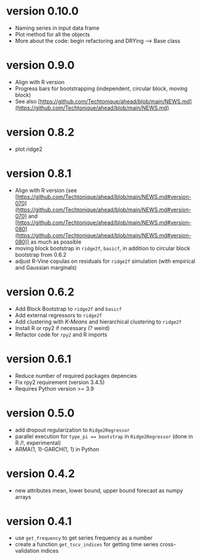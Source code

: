 # version 0.10.0

- Naming series in input data frame
- Plot method for all the objects 
- More about the code: begin refactoring and DRYing --> Base class 

# version 0.9.0

- Align with R version
- Progress bars for bootstrapping (independent, circular block, moving block)
- See also [https://github.com/Techtonique/ahead/blob/main/NEWS.md](https://github.com/Techtonique/ahead/blob/main/NEWS.md) 

# version 0.8.2

- plot ridge2

# version 0.8.1

- Align with R version (see [https://github.com/Techtonique/ahead/blob/main/NEWS.md#version-070](https://github.com/Techtonique/ahead/blob/main/NEWS.md#version-070) and [https://github.com/Techtonique/ahead/blob/main/NEWS.md#version-080](https://github.com/Techtonique/ahead/blob/main/NEWS.md#version-080)) as much as possible
- moving block bootstrap in `ridge2f`, `basicf`, in addition to circular block bootstrap from 0.6.2
- adjust R-Vine copulas on residuals for `ridge2f` simulation (with empirical and Gaussian marginals)

# version 0.6.2

- Add Block Bootstrap to `ridge2f` and `basicf`
- Add external regressors to `ridge2f`
- Add clustering with _K-Means_ and hierarchical clustering to `ridge2f`
- Install R or rpy2 if necessary (? weird)
- Refactor code for `rpy2` and R imports

# version 0.6.1

- Reduce number of required packages depencies
- Fix rpy2 requirement (version 3.4.5)
- Requires Python version >= 3.9

# version 0.5.0

- add dropout regularization to `Ridge2Regressor`
- parallel execution for `type_pi == bootstrap` in `Ridge2Regressor` (done in R /!\, experimental)
- ARMA(1, 1)-GARCH(1, 1) in Python 

# version 0.4.2

- new attributes mean, lower bound, upper bound forecast as numpy arrays

# version 0.4.1

- use `get_frequency` to get series frequency as a number
- create a function `get_tscv_indices` for getting time series cross-validation indices